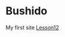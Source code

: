 # Bushido
My first site 
[Lesson12](https://bushido14.github.io/github/lesson12/twenty.html "lesson")
